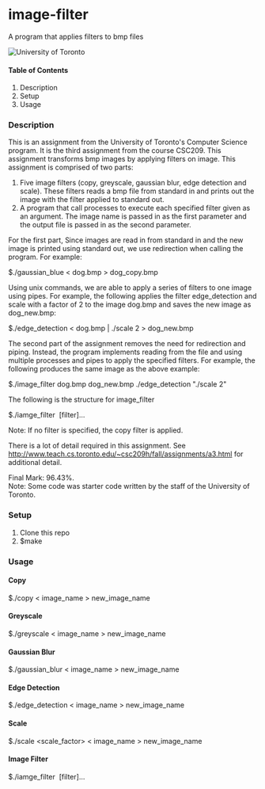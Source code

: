 # image-filter
A program that applies filters to bmp files

![University of Toronto](https://upload.wikimedia.org/wikipedia/en/thumb/9/9a/UofT_Logo.svg/1280px-UofT_Logo.svg.png)


#### **Table of Contents**
1. Description
2. Setup
3. Usage


### **Description**
This is an assignment from the University of Toronto's Computer Science program. It is the third assignment from the course
CSC209. This assignment transforms bmp images by applying filters on image. This assignment is comprised of two parts:
1. Five image filters (copy, greyscale, gaussian blur, edge detection and scale). These filters reads a bmp file from standard in and prints out the image with the filter applied to standard out. 
2. A program that call processes to execute each specified filter given as an argument. The image name is passed in as the first parameter and the output file is passed in as the second parameter. 

For the first part, Since images are read in from standard in and the new image is printed using standard out, we use redirection when calling the program. For example:

$./gaussian_blue < dog.bmp > dog_copy.bmp

Using unix commands, we are able to apply a series of filters to one image using pipes. For example, the following applies
the filter edge_detection and scale with a factor of 2 to the image dog.bmp and saves the new image as dog_new.bmp:

$./edge_detection < dog.bmp | ./scale 2 > dog_new.bmp

The second part of the assignment removes the need for redirection and piping. Instead, the program implements reading from the file and using multiple processes and pipes to apply the specified filters. For example, the following produces the same image as the above example:

$./image_filter dog.bmp dog_new.bmp ./edge_detection "./scale 2"

The following is the structure for image_filter

$./iamge_filter <image name> <new file name> [filter]...
  
Note: If no filter is specified, the copy filter is applied.

There is a lot of detail required in this assignment. See http://www.teach.cs.toronto.edu/~csc209h/fall/assignments/a3.html for additional detail.

Final Mark: 96.43%. <br />
Note: Some code was starter code written by the staff of the University of Toronto.

### **Setup**
1. Clone this repo
2. $make


### **Usage**

#### Copy
$./copy < image_name > new_image_name

#### Greyscale
$./greyscale < image_name > new_image_name

#### Gaussian Blur
$./gaussian_blur < image_name > new_image_name

#### Edge Detection
$./edge_detection < image_name > new_image_name

#### Scale
$./scale <scale_factor> < image_name > new_image_name

#### Image Filter
$./iamge_filter <image name> <new file name> [filter]...
 
